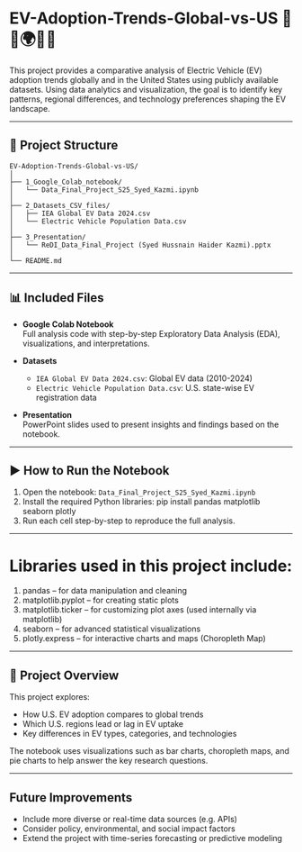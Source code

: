 # EV-Adoption-Trends-Global-vs-US 🚗🔌🌍🇺🇸

This project provides a comparative analysis of Electric Vehicle (EV) adoption trends globally and in the United States using publicly available datasets. Using data analytics and visualization, the goal is to identify key patterns, regional differences, and technology preferences shaping the EV landscape.

---

## 📁 Project Structure

```
EV-Adoption-Trends-Global-vs-US/
│
├── 1_Google_Colab_notebook/
│   └── Data_Final_Project_S25_Syed_Kazmi.ipynb
│
├── 2_Datasets_CSV_files/
│   ├── IEA Global EV Data 2024.csv
│   └── Electric Vehicle Population Data.csv
│
├── 3_Presentation/
│   └── ReDI_Data_Final_Project (Syed Hussnain Haider Kazmi).pptx
│
└── README.md
```

---

## 📊 Included Files

- **Google Colab Notebook**  
  Full analysis code with step-by-step Exploratory Data Analysis (EDA), visualizations, and interpretations.

- **Datasets**  
  - `IEA Global EV Data 2024.csv`: Global EV data (2010-2024)
  - `Electric Vehicle Population Data.csv`: U.S. state-wise EV registration data

- **Presentation**  
  PowerPoint slides used to present insights and findings based on the notebook.

---

## ▶️ How to Run the Notebook

1. Open the notebook: `Data_Final_Project_S25_Syed_Kazmi.ipynb`  
2. Install the required Python libraries:
   pip install pandas matplotlib seaborn plotly
3. Run each cell step-by-step to reproduce the full analysis.

---

# Libraries used in this project include:

1. pandas – for data manipulation and cleaning
2. matplotlib.pyplot – for creating static plots
3. matplotlib.ticker – for customizing plot axes (used internally via matplotlib)
4. seaborn – for advanced statistical visualizations
5. plotly.express – for interactive charts and maps (Choropleth Map)

---

## 📌 Project Overview

This project explores:

- How U.S. EV adoption compares to global trends  
- Which U.S. regions lead or lag in EV uptake  
- Key differences in EV types, categories, and technologies  

The notebook uses visualizations such as bar charts, choropleth maps, and pie charts to help answer the key research questions.

---

## Future Improvements

- Include more diverse or real-time data sources (e.g. APIs)  
- Consider policy, environmental, and social impact factors  
- Extend the project with time-series forecasting or predictive modeling